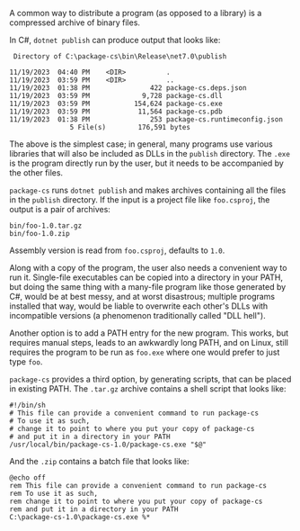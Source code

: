 A common way to distribute a program (as opposed to a library) is a compressed archive of binary files.

In C#, `dotnet publish` can produce output that looks like:

```
 Directory of C:\package-cs\bin\Release\net7.0\publish

11/19/2023  04:40 PM    <DIR>          .
11/19/2023  03:59 PM    <DIR>          ..
11/19/2023  01:38 PM               422 package-cs.deps.json
11/19/2023  03:59 PM             9,728 package-cs.dll
11/19/2023  03:59 PM           154,624 package-cs.exe
11/19/2023  03:59 PM            11,564 package-cs.pdb
11/19/2023  01:38 PM               253 package-cs.runtimeconfig.json
               5 File(s)        176,591 bytes
```

The above is the simplest case; in general, many programs use various libraries that will also be included as DLLs in the `publish` directory. The `.exe` is the program directly run by the user, but it needs to be accompanied by the other files.

`package-cs` runs `dotnet publish` and makes archives containing all the files in the `publish` directory. If the input is a project file like `foo.csproj`, the output is a pair of archives:

```
bin/foo-1.0.tar.gz
bin/foo-1.0.zip
```

Assembly version is read from `foo.csproj`, defaults to `1.0`.

Along with a copy of the program, the user also needs a convenient way to run it. Single-file executables can be copied into a directory in your PATH, but doing the same thing with a many-file program like those generated by C#, would be at best messy, and at worst disastrous; multiple programs installed that way, would be liable to overwrite each other's DLLs with incompatible versions (a phenomenon traditionally called "DLL hell").

Another option is to add a PATH entry for the new program. This works, but requires manual steps, leads to an awkwardly long PATH, and on Linux, still requires the program to be run as `foo.exe` where one would prefer to just type `foo`.

`package-cs` provides a third option, by generating scripts, that can be placed in existing PATH. The `.tar.gz` archive contains a shell script that looks like:

```
#!/bin/sh
# This file can provide a convenient command to run package-cs
# To use it as such,
# change it to point to where you put your copy of package-cs
# and put it in a directory in your PATH
/usr/local/bin/package-cs-1.0/package-cs.exe "$@"
```

And the `.zip` contains a batch file that looks like:

```
@echo off
rem This file can provide a convenient command to run package-cs
rem To use it as such,
rem change it to point to where you put your copy of package-cs
rem and put it in a directory in your PATH
C:\package-cs-1.0\package-cs.exe %*
```
